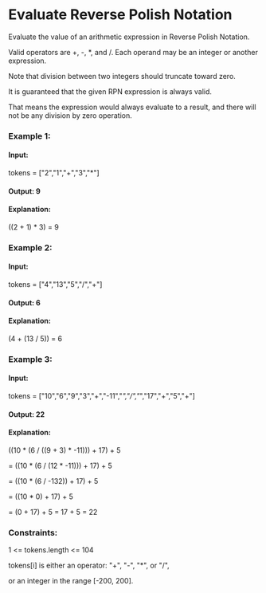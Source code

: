 # Evaluate Reverse Polish Notation

Evaluate the value of an arithmetic expression in Reverse Polish Notation.

Valid operators are +, -, *, and /. 
Each operand may be an integer or another expression.

Note that division between two integers should truncate toward zero.

It is guaranteed that the given RPN expression is always valid. 

That means the expression would always evaluate to a result, and there will not be any division by zero operation.

 

### Example 1:

#### Input:

tokens = ["2","1","+","3","*"]

#### Output: 9

#### Explanation: 

((2 + 1) * 3) = 9

### Example 2:

#### Input: 

tokens = ["4","13","5","/","+"]

#### Output: 6

#### Explanation: 
(4 + (13 / 5)) = 6

### Example 3:

#### Input: 

tokens = ["10","6","9","3","+","-11","*","/","*","17","+","5","+"]

#### Output: 22

#### Explanation: 

((10 * (6 / ((9 + 3) * -11))) + 17) + 5

= ((10 * (6 / (12 * -11))) + 17) + 5

= ((10 * (6 / -132)) + 17) + 5

= ((10 * 0) + 17) + 5

= (0 + 17) + 5
= 17 + 5
= 22
 

### Constraints:

1 <= tokens.length <= 104

tokens[i] is either an operator: "+", "-", "*", or "/", 

or an integer in the range [-200, 200].
